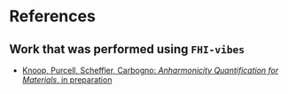 # References

## Work that was performed using `FHI-vibes`
- [Knoop, Purcell, Scheffler, Carbogno: _Anharmonicity Quantification for Materials_, in preparation]()
